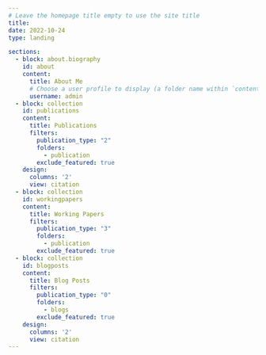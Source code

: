 ```yaml
---
# Leave the homepage title empty to use the site title
title:
date: 2022-10-24
type: landing

sections:
  - block: about.biography
    id: about
    content:
      title: About Me
      # Choose a user profile to display (a folder name within `content/authors/`)
      username: admin
  - block: collection
    id: publications
    content:
      title: Publications
      filters:
        publication_type: "2"
        folders:
          - publication
        exclude_featured: true
    design:
      columns: '2'
      view: citation
  - block: collection
    id: workingpapers
    content:
      title: Working Papers
      filters: 
        publication_type: "3"
        folders:
          - publication
        exclude_featured: true
  - block: collection
    id: blogposts
    content:
      title: Blog Posts 
      filters: 
        publication_type: "0"
        folders:
          - blogs
        exclude_featured: true
    design:
      columns: '2'
      view: citation
---
```

